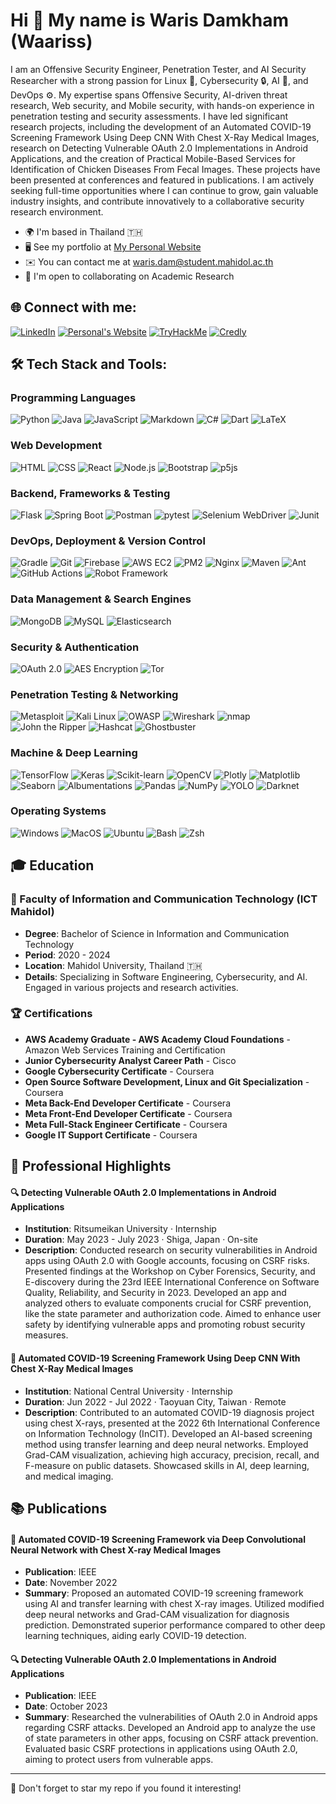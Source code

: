 Hi 👋 My name is Waris Damkham (Waariss)
==============================================================================================================================

I am an Offensive Security Engineer, Penetration Tester, and AI Security Researcher with a strong passion for Linux 🐧, Cybersecurity 🔒, AI 🤖, and DevOps ⚙️. My expertise spans Offensive Security, AI-driven threat research, Web security, and Mobile security, with hands-on experience in penetration testing and security assessments. I have led significant research projects, including the development of an Automated COVID-19 Screening Framework Using Deep CNN With Chest X-Ray Medical Images, research on Detecting Vulnerable OAuth 2.0 Implementations in Android Applications, and the creation of Practical Mobile-Based Services for Identification of Chicken Diseases From Fecal Images. These projects have been presented at conferences and featured in publications. I am actively seeking full-time opportunities where I can continue to grow, gain valuable industry insights, and contribute innovatively to a collaborative security research environment.

*   🌍  I'm based in Thailand 🇹🇭
*   🖥️  See my portfolio at [My Personal Website](http://waris-damkham.netlify.app/#resume)
*   ✉️  You can contact me at [waris.dam@student.mahidol.ac.th](mailto:waris.dam@student.mahidol.ac.th)
*   🤝  I'm open to collaborating on Academic Research

## 🌐 Connect with me:
[![LinkedIn](https://img.shields.io/badge/LinkedIn-0077B5?style=for-the-badge&logo=linkedin&logoColor=white)](https://www.linkedin.com/in/waris-damkham/)
[![Personal's Website](https://img.shields.io/badge/website-000000?style=for-the-badge&logo=About.me&logoColor=white)](https://waris-damkham.netlify.app)
[![TryHackMe](https://img.shields.io/badge/TryHackMe-C71A36?style=for-the-badge&logo=tryhackme&logoColor=white)](https://tryhackme.com/p/waris.dam)
[![Credly](https://img.shields.io/badge/Credly-E95420?style=for-the-badge&logo=credly&logoColor=white)](https://www.credly.com/users/waris-damkham.196ff471)

## 🛠 Tech Stack and Tools:

### Programming Languages

![Python](https://img.shields.io/badge/-Python-3776AB?style=for-the-badge&logo=python&logoColor=white)
![Java](https://img.shields.io/badge/-Java-007396?style=for-the-badge&logo=java&logoColor=white)
![JavaScript](https://img.shields.io/badge/-JavaScript-F7DF1E?style=for-the-badge&logo=javascript&logoColor=black)
![Markdown](https://img.shields.io/badge/-Markdown-000000?style=for-the-badge&logo=markdown&logoColor=white)
![C#](https://img.shields.io/badge/-C%23-239120?style=for-the-badge&logo=c-sharp&logoColor=white)
![Dart](https://img.shields.io/badge/-Dart-0175C2?style=for-the-badge&logo=dart&logoColor=white)
![LaTeX](https://img.shields.io/badge/-LaTeX-008080?style=for-the-badge&logo=latex&logoColor=white)

### Web Development

![HTML](https://img.shields.io/badge/-HTML-E34F26?style=for-the-badge&logo=html5&logoColor=white)
![CSS](https://img.shields.io/badge/-CSS-1572B6?style=for-the-badge&logo=css3&logoColor=white)
![React](https://img.shields.io/badge/-React-61DAFB?style=for-the-badge&logo=react&logoColor=black)
![Node.js](https://img.shields.io/badge/-Node.js-339933?style=for-the-badge&logo=node.js&logoColor=white)
![Bootstrap](https://img.shields.io/badge/-Bootstrap-7952B3?style=for-the-badge&logo=bootstrap&logoColor=white)
![p5js](https://img.shields.io/badge/-p5js-ED225D?style=for-the-badge&logo=p5.js&logoColor=white)

### Backend, Frameworks & Testing

![Flask](https://img.shields.io/badge/-Flask-000000?style=for-the-badge&logo=flask&logoColor=white)
![Spring Boot](https://img.shields.io/badge/-Spring%20Boot-6DB33F?style=for-the-badge&logo=spring-boot&logoColor=white)
![Postman](https://img.shields.io/badge/-Postman-FF6C37?style=for-the-badge&logo=postman&logoColor=white)
![pytest](https://img.shields.io/badge/-pytest-0A9EDC?style=for-the-badge&logo=pytest&logoColor=white)
![Selenium WebDriver](https://img.shields.io/badge/-Selenium%20WebDriver-43B02A?style=for-the-badge&logo=selenium&logoColor=white)
![Junit](https://img.shields.io/badge/-Junit-25A162?style=for-the-badge&logo=junit5&logoColor=white)

### DevOps, Deployment & Version Control

![Gradle](https://img.shields.io/badge/-Gradle-02303A?style=for-the-badge&logo=gradle&logoColor=white)
![Git](https://img.shields.io/badge/-Git-F05032?style=for-the-badge&logo=git&logoColor=white)
![Firebase](https://img.shields.io/badge/-Firebase-FFCA28?style=for-the-badge&logo=firebase&logoColor=black)
![AWS EC2](https://img.shields.io/badge/-Amazon%20AWS-232F3E?style=for-the-badge&logo=amazon-aws&logoColor=white)
![PM2](https://img.shields.io/badge/-PM2-2B037A?style=for-the-badge&logo=pm2&logoColor=white)
![Nginx](https://img.shields.io/badge/-nginx-009639?style=for-the-badge&logo=nginx&logoColor=white)
![Maven](https://img.shields.io/badge/-Apache%20Maven-C71A36?style=for-the-badge&logo=apache-maven&logoColor=white)
![Ant](https://img.shields.io/badge/-Apache%20Ant-A81C7D?style=for-the-badge&logo=apache-ant&logoColor=white)
![GitHub Actions](https://img.shields.io/badge/-GitHub%20Actions-2088FF?style=for-the-badge&logo=github-actions&logoColor=white)
![Robot Framework](https://img.shields.io/badge/-Robot%20Framework-00BFFF?style=for-the-badge&logo=robot-framework&logoColor=white)

### Data Management & Search Engines

![MongoDB](https://img.shields.io/badge/-MongoDB-47A248?style=for-the-badge&logo=mongodb&logoColor=white)
![MySQL](https://img.shields.io/badge/-MySQL-4479A1?style=for-the-badge&logo=mysql&logoColor=white)
![Elasticsearch](https://img.shields.io/badge/-Elasticsearch-005571?style=for-the-badge&logo=elasticsearch&logoColor=white)

### Security & Authentication

![OAuth 2.0](https://img.shields.io/badge/-OAuth%202.0-26A69A?style=for-the-badge&logo=oauth&logoColor=white)
![AES Encryption](https://img.shields.io/badge/-AES%20Encryption-7E57C2?style=for-the-badge&logo=aes&logoColor=white)
![Tor](https://img.shields.io/badge/-Tor-7D4698?style=for-the-badge&logo=tor-browser&logoColor=white)

### Penetration Testing & Networking

![Metasploit](https://img.shields.io/badge/-Metasploit-E53935?style=for-the-badge&logo=metasploit&logoColor=white)
![Kali Linux](https://img.shields.io/badge/-Kali%20Linux-557C94?style=for-the-badge&logo=kali-linux&logoColor=white)
![OWASP](https://img.shields.io/badge/-OWASP-424242?style=for-the-badge&logo=owasp&logoColor=white)
![Wireshark](https://img.shields.io/badge/-Wireshark-1679A7?style=for-the-badge&logo=wireshark&logoColor=white)
![nmap](https://img.shields.io/badge/-nmap-1E88E5?style=for-the-badge&logo=nmap&logoColor=white)
![John the Ripper](https://img.shields.io/badge/-John%20the%20Ripper-FFB300?style=for-the-badge)
![Hashcat](https://img.shields.io/badge/-Hashcat-EF6C00?style=for-the-badge)
![Ghostbuster](https://img.shields.io/badge/-Ghostbuster-00ACC1?style=for-the-badge)

### Machine & Deep Learning

![TensorFlow](https://img.shields.io/badge/TensorFlow-%23FF6F00.svg?style=for-the-badge&logo=TensorFlow&logoColor=white)
![Keras](https://img.shields.io/badge/Keras-%23D00000.svg?style=for-the-badge&logo=Keras&logoColor=white)
![Scikit-learn](https://img.shields.io/badge/scikit--learn-%23F7931E.svg?style=for-the-badge&logo=scikit-learn&logoColor=white)
![OpenCV](https://img.shields.io/badge/opencv-%23white.svg?style=for-the-badge&logo=opencv&logoColor=white)
![Plotly](https://img.shields.io/badge/Plotly-%233F4F75.svg?style=for-the-badge&logo=plotly&logoColor=white)
![Matplotlib](https://img.shields.io/badge/Matplotlib-%23ffffff.svg?style=for-the-badge&logo=Matplotlib&logoColor=black)
![Seaborn](https://img.shields.io/badge/Seaborn-004D40?style=for-the-badge)
![Albumentations](https://img.shields.io/badge/Albumentations-1B5E20?style=for-the-badge)
![Pandas](https://img.shields.io/badge/pandas-%23150458.svg?style=for-the-badge&logo=pandas&logoColor=white)
![NumPy](https://img.shields.io/badge/numpy-%23013243.svg?style=for-the-badge&logo=numpy&logoColor=white)
![YOLO](https://img.shields.io/badge/YOLO-F57F17?style=for-the-badge&logo=yolo&logoColor=white)
![Darknet](https://img.shields.io/badge/Darknet-212121?style=for-the-badge&logo=darknet&logoColor=white)

### Operating Systems

![Windows](https://img.shields.io/badge/Windows-0078D6?style=for-the-badge&logo=windows&logoColor=white)
![MacOS](https://img.shields.io/badge/mac%20os-000000?style=for-the-badge&logo=apple&logoColor=white)
![Ubuntu](https://img.shields.io/badge/Ubuntu-E95420?style=for-the-badge&logo=ubuntu&logoColor=white)
![Bash](https://img.shields.io/badge/Bash-4EAA25?style=for-the-badge&logo=gnu-bash&logoColor=white)
![Zsh](https://img.shields.io/badge/Zsh-000000?style=for-the-badge&logo=zsh&logoColor=white)

## 🎓 Education

### 🏫 Faculty of Information and Communication Technology (ICT Mahidol)
- **Degree**: Bachelor of Science in Information and Communication Technology
- **Period**: 2020 - 2024
- **Location**: Mahidol University, Thailand 🇹🇭
- **Details**: Specializing in Software Engineering, Cybersecurity, and AI. Engaged in various projects and research activities.

### 🏆 Certifications

- **AWS Academy Graduate - AWS Academy Cloud Foundations** - Amazon Web Services Training and Certification
- **Junior Cybersecurity Analyst Career Path** - Cisco
- **Google Cybersecurity Certificate** - Coursera
- **Open Source Software Development, Linux and Git Specialization** - Coursera
- **Meta Back-End Developer Certificate** - Coursera
- **Meta Front-End Developer Certificate** - Coursera
- **Meta Full-Stack Engineer Certificate** - Coursera
- **Google IT Support Certificate** - Coursera

## 💼 Professional Highlights

#### 🔍 Detecting Vulnerable OAuth 2.0 Implementations in Android Applications
- **Institution**: Ritsumeikan University · Internship
- **Duration**: May 2023 - July 2023 · Shiga, Japan · On-site
- **Description**: Conducted research on security vulnerabilities in Android apps using OAuth 2.0 with Google accounts, focusing on CSRF risks. Presented findings at the Workshop on Cyber Forensics, Security, and E-discovery during the 23rd IEEE International Conference on Software Quality, Reliability, and Security in 2023. Developed an app and analyzed others to evaluate components crucial for CSRF prevention, like the state parameter and authorization code. Aimed to enhance user safety by identifying vulnerable apps and promoting robust security measures.

#### 🦠 Automated COVID-19 Screening Framework Using Deep CNN With Chest X-Ray Medical Images
- **Institution**: National Central University · Internship
- **Duration**: Jun 2022 - Jul 2022 · Taoyuan City, Taiwan · Remote
- **Description**: Contributed to an automated COVID-19 diagnosis project using chest X-rays, presented at the 2022 6th International Conference on Information Technology (InCIT). Developed an AI-based screening method using transfer learning and deep neural networks. Employed Grad-CAM visualization, achieving high accuracy, precision, recall, and F-measure on public datasets. Showcased skills in AI, deep learning, and medical imaging.

## 📚 Publications

#### 🦠 Automated COVID-19 Screening Framework via Deep Convolutional Neural Network with Chest X-ray Medical Images
- **Publication**: IEEE
- **Date**: November 2022
- **Summary**: Proposed an automated COVID-19 screening framework using AI and transfer learning with chest X-ray images. Utilized modified deep neural networks and Grad-CAM visualization for diagnosis prediction. Demonstrated superior performance compared to other deep learning techniques, aiding early COVID-19 detection.

#### 🔍 Detecting Vulnerable OAuth 2.0 Implementations in Android Applications
- **Publication**: IEEE
- **Date**: October 2023
- **Summary**: Researched the vulnerabilities of OAuth 2.0 in Android apps regarding CSRF attacks. Developed an Android app to analyze the use of state parameters in other apps, focusing on CSRF attack prevention. Evaluated basic CSRF protections in applications using OAuth 2.0, aiming to protect users from vulnerable apps.


---

🌟 Don't forget to star my repo if you found it interesting!

